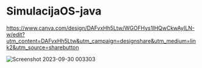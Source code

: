 # SimulacijaOS-java
https://www.canva.com/design/DAFvxHh5Ltw/WGOFHys1IHQwCkwAyILN-w/edit?utm_content=DAFvxHh5Ltw&utm_campaign=designshare&utm_medium=link2&utm_source=sharebutton

![Screenshot 2023-09-30 003303](https://github.com/AnythingFree/SimulacijaOS-java/assets/93827376/65ea0edb-f9bf-4be1-aee4-52c6ec68f297)
